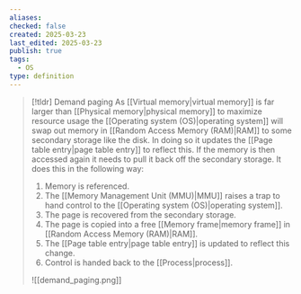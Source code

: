 ```yaml
---
aliases: 
checked: false
created: 2025-03-23
last_edited: 2025-03-23
publish: true
tags:
  - OS
type: definition
---
```

>[!tldr] Demand paging
> As [[Virtual memory|virtual memory]] is far larger than [[Physical memory|physical memory]] to maximize resource usage the [[Operating system (OS)|operating system]] will swap out memory in [[Random Access Memory (RAM)|RAM]] to some secondary storage like the disk. In doing so it updates the [[Page table entry|page table entry]] to reflect this. If the memory is then accessed again it needs to pull it back off the secondary storage. It does this in the following way:
> 1. Memory is referenced.
> 2. The [[Memory Management Unit (MMU)|MMU]] raises a trap to hand control to the [[Operating system (OS)|operating system]].
> 3. The page is recovered from the secondary storage.
> 4. The page is copied into a free [[Memory frame|memory frame]] in [[Random Access Memory (RAM)|RAM]].
> 5. The [[Page table entry|page table entry]] is updated to reflect this change.
> 6. Control is handed back to the [[Process|process]].
>
> ![[demand_paging.png]]

